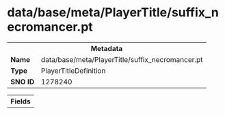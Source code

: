 <h1>data/base/meta/PlayerTitle/suffix_necromancer.pt</h1><table><tr><th colspan="100%">Metadata</th></tr><tr><td><b>Name</b></td><td>data/base/meta/PlayerTitle/suffix_necromancer.pt</td></tr><tr><td><b>Type</b></td><td>PlayerTitleDefinition</td></tr><tr><td><b>SNO ID</b></td><td>1278240</td></tr></table>

<table><tr><th colspan="100%">Fields</th></tr></table>

